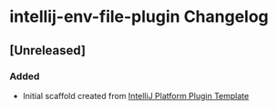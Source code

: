 <!-- Keep a Changelog guide -> https://keepachangelog.com -->

# intellij-env-file-plugin Changelog

## [Unreleased]
### Added
- Initial scaffold created from [IntelliJ Platform Plugin Template](https://github.com/JetBrains/intellij-platform-plugin-template)
